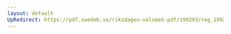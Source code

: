 ```yaml
---
layout: default
UpRedirect: https://pdf.swedeb.se/riksdagen-volumeG-pdf/199293/reg_199293/reg_199293_0439.pdf
---
```

